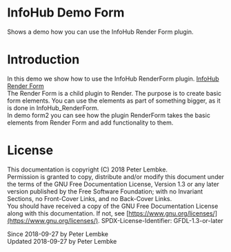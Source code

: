 # InfoHub Demo Form

Shows a demo how you can use the InfoHub Render Form plugin.

# Introduction

In this demo we show how to use the InfoHub RenderForm plugin. [InfoHub Render Form](plugin,infohub_render_form)  
The Render Form is a child plugin to Render. The purpose is to create basic form elements. You can use the elements as part
of something bigger, as it is done in InfoHub_RenderForm.  
In demo form2 you can see how the plugin RenderForm takes the basic elements from Render Form and add functionality to
them.

# License

This documentation is copyright (C) 2018 Peter Lembke.  
Permission is granted to copy, distribute and/or modify this document under the terms of the GNU Free Documentation
License, Version 1.3 or any later version published by the Free Software Foundation; with no Invariant Sections, no
Front-Cover Links, and no Back-Cover Links.  
You should have received a copy of the GNU Free Documentation License along with this documentation. If not,
see [https://www.gnu.org/licenses/](https://www.gnu.org/licenses/). SPDX-License-Identifier: GFDL-1.3-or-later

Since 2018-09-27 by Peter Lembke  
Updated 2018-09-27 by Peter Lembke  
